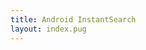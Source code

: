 ```yaml
---
title: Android InstantSearch
layout: index.pug
---
```

<!-- the content is in layouts/index.pug -->
